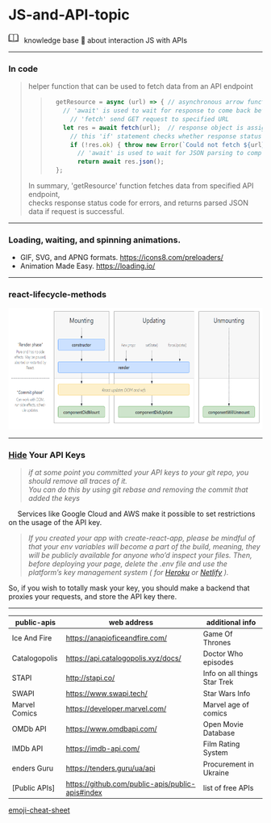 # JS-and-API-topic
<img src="https://github.com/SKindij/SKindij/blob/main/animation/Book.gif" title="Book" alt="Book" width="20" height="20"/>&ensp; knowledge base :dragon: about interaction JS with APIs

___

### In code 

> helper function that can be used to fetch data from an API endpoint
> > ```javascript  
> >   getResource = async (url) => { // asynchronous arrow function that takes in a url parameter
> >     // 'await' is used to wait for response to come back before moving on to next line of code
> >       // 'fetch' send GET request to specified URL
> >     let res = await fetch(url);  // response object is assigned to 'res' variable
> >       // this 'if' statement checks whether response status code is not in 200-299 range
> >       if (!res.ok) { throw new Error(`Could not fetch ${url}, status: ${res.status}`); } 
> >         // 'await' is used to wait for JSON parsing to complete before returning data
> >         return await res.json();
> >   };
> > ```
> In summary, 'getResource' function fetches data from specified API endpoint,<br> 
>   checks response status code for errors, and returns parsed JSON data if request is successful.
___

### Loading, waiting, and spinning animations.
* GIF, SVG, and APNG formats. https://icons8.com/preloaders/
* Animation Made Easy. https://loading.io/
___

### react-lifecycle-methods
<div>
  <img src="https://github.com/SKindij/SKindij/blob/main/recources/react-lifecycle-methods.jpg" 
    title="react-lifecycle-method" alt="react-lifecycle-method" width="640" height="240"/>  
</div> 





___

### [Hide](https://betterprogramming.pub/how-to-hide-your-api-keys-c2b952bc07e6) Your API Keys
> _if at some point you committed your API keys to your git repo, you should remove all traces of it. \
> You can do this by using git rebase and removing the commit that added the keys_

&emsp; Services like Google Cloud and AWS make it possible to set restrictions on the usage of the API key.

> _If you created your app with create-react-app, please be mindful of that your env variables will become a part of the build, meaning, they will be publicly available for anyone who’d inspect your files. Then, before deploying your page, delete the .env file and use the platform’s key management system ( for [Heroku](https://www.heroku.com/) or [Netlify](https://www.netlify.com/) )._


So, if you wish to totally mask your key, you should make a backend that proxies your requests, and store the API key there.





___

|     public-apis         |      web address          | additional info              |
|-------------------------|---------------------------|------------------------------|
| Ice And Fire  | https://anapioficeandfire.com/      | Game Of Thrones              |
| Catalogopolis | https://api.catalogopolis.xyz/docs/ | Doctor Who episodes          |
| STAPI         | http://stapi.co/                    | Info on all things Star Trek |
| SWAPI         | https://www.swapi.tech/             | Star Wars Info               |
| Marvel Comics | https://developer.marvel.com/       | Marvel age of comics         |
| OMDb API      | https://www.omdbapi.com/            | Open Movie Database          |
| IMDb API      | https://imdb-api.com/               | Film Rating System           |
| enders Guru   | https://tenders.guru/ua/api         | Procurement in Ukraine       |
[Public APIs]   | https://github.com/public-apis/public-apis#index | list of free APIs |

[emoji-cheat-sheet](https://github.com/ikatyang/emoji-cheat-sheet/blob/master/README.md)
